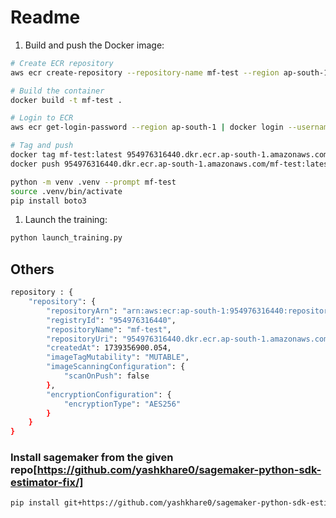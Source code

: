 # Readme

1. Build and push the Docker image:

```bash
# Create ECR repository
aws ecr create-repository --repository-name mf-test --region ap-south-1

# Build the container
docker build -t mf-test .

# Login to ECR
aws ecr get-login-password --region ap-south-1 | docker login --username AWS --password-stdin 763104351884.dkr.ecr.ap-south-1.amazonaws.com

# Tag and push
docker tag mf-test:latest 954976316440.dkr.ecr.ap-south-1.amazonaws.com/mf-test:latest
docker push 954976316440.dkr.ecr.ap-south-1.amazonaws.com/mf-test:latest
```

```bash
python -m venv .venv --prompt mf-test
source .venv/bin/activate
pip install boto3
```

1. Launch the training:

```bash
python launch_training.py
```

## Others

```bash
repository : {
    "repository": {
        "repositoryArn": "arn:aws:ecr:ap-south-1:954976316440:repository/mf-test",
        "registryId": "954976316440",
        "repositoryName": "mf-test",
        "repositoryUri": "954976316440.dkr.ecr.ap-south-1.amazonaws.com/mf-test",
        "createdAt": 1739356900.054,
        "imageTagMutability": "MUTABLE",
        "imageScanningConfiguration": {
            "scanOnPush": false
        },
        "encryptionConfiguration": {
            "encryptionType": "AES256"
        }
    }
}
```

### Install sagemaker from the given repo[https://github.com/yashkhare0/sagemaker-python-sdk-estimator-fix/]

```bash
pip install git+https://github.com/yashkhare0/sagemaker-python-sdk-estimator-fix.git
```
